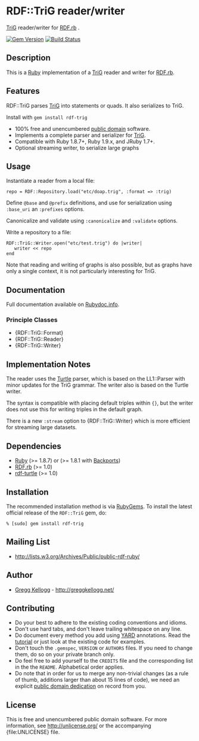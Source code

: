 # RDF::TriG reader/writer

[TriG][] reader/writer for [RDF.rb][RDF.rb] .

[![Gem Version](https://badge.fury.io/rb/rdf-trig.png)](http://badge.fury.io/rb/rdf-trig)
[![Build Status](https://travis-ci.org/ruby-rdf/rdf-trig.png?branch=master)](http://travis-ci.org/ruby-rdf/rdf-trig)

## Description
This is a [Ruby][] implementation of a [TriG][] reader and writer for [RDF.rb][].

## Features
RDF::TriG parses [TriG][Trig] into statements or quads. It also serializes to TriG.

Install with `gem install rdf-trig`

* 100% free and unencumbered [public domain](http://unlicense.org/) software.
* Implements a complete parser and serializer for [TriG][].
* Compatible with Ruby 1.8.7+, Ruby 1.9.x, and JRuby 1.7+.
* Optional streaming writer, to serialize large graphs

## Usage
Instantiate a reader from a local file:

    repo = RDF::Repository.load("etc/doap.trig", :format => :trig)

Define `@base` and `@prefix` definitions, and use for serialization using `:base_uri` an `:prefixes` options.

Canonicalize and validate using `:canonicalize` and `:validate` options.

Write a repository to a file:

    RDF::TriG::Writer.open("etc/test.trig") do |writer|
       writer << repo
    end

Note that reading and writing of graphs is also possible, but as graphs have only a single context,
it is not particularly interesting for TriG.

## Documentation
Full documentation available on [Rubydoc.info][TriG doc].

### Principle Classes
* {RDF::TriG::Format}
* {RDF::TriG::Reader}
* {RDF::TriG::Writer}


## Implementation Notes
The reader uses the [Turtle][Turtle doc] parser, which is based on the LL1::Parser with minor updates for the TriG grammar.
The writer also is based on the Turtle writer.

The syntax is compatible with placing default triples within `{}`, but the writer does not use this for writing triples in the default graph.

There is a new `:stream` option to {RDF::TriG::Writer} which is more efficient for streaming large datasets.
      
## Dependencies

* [Ruby](http://ruby-lang.org/) (>= 1.8.7) or (>= 1.8.1 with [Backports][])
* [RDF.rb](http://rubygems.org/gems/rdf) (>= 1.0)
* [rdf-turtle](http://rubygems.org/gems/rdf-turtle) (>= 1.0)

## Installation

The recommended installation method is via [RubyGems](http://rubygems.org/).
To install the latest official release of the `RDF::TriG` gem, do:

    % [sudo] gem install rdf-trig

## Mailing List
* <http://lists.w3.org/Archives/Public/public-rdf-ruby/>

## Author
* [Gregg Kellogg](http://github.com/gkellogg) - <http://greggkellogg.net/>

## Contributing
* Do your best to adhere to the existing coding conventions and idioms.
* Don't use hard tabs, and don't leave trailing whitespace on any line.
* Do document every method you add using [YARD][] annotations. Read the
  [tutorial][YARD-GS] or just look at the existing code for examples.
* Don't touch the `.gemspec`, `VERSION` or `AUTHORS` files. If you need to
  change them, do so on your private branch only.
* Do feel free to add yourself to the `CREDITS` file and the corresponding
  list in the the `README`. Alphabetical order applies.
* Do note that in order for us to merge any non-trivial changes (as a rule
  of thumb, additions larger than about 15 lines of code), we need an
  explicit [public domain dedication][PDD] on record from you.

## License
This is free and unencumbered public domain software. For more information,
see <http://unlicense.org/> or the accompanying {file:UNLICENSE} file.

[Ruby]:         http://ruby-lang.org/
[RDF]:          http://www.w3.org/RDF/
[YARD]:         http://yardoc.org/
[YARD-GS]:      http://rubydoc.info/docs/yard/file/docs/GettingStarted.md
[PDD]:          http://lists.w3.org/Archives/Public/public-rdf-ruby/2010May/0013.html
[RDF.rb]:       http://rubydoc.info/github/ruby-rdf/rdf/master/frames
[Backports]:    http://rubygems.org/gems/backports
[TriG]:         http://www.w3.org/TR/trig/
[TriG doc]:     http://rubydoc.info/github/ruby-rdf/rdf-trig/master/file/README.markdown
[TriG EBNF]:    http://dvcs.w3.org/hg/rdf/raw-file/default/trig/trig.bnf
[Turtle doc]:   http://rubydoc.info/github/ruby-rdf/rdf-turtle/master/file/README.markdown
